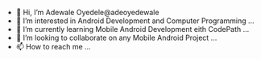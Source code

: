 - 👋 Hi, I’m Adewale Oyedele@adeoyedewale
- 👀 I’m interested in Android Development and Computer Programming ...
- 🌱 I’m currently learning Mobile Android Development eith CodePath ...
- 💞️ I’m looking to collaborate on any Mobile Android Project ...
- 📫 How to reach me ...

<!---
adeoyedewale/adeoyedewale is a ✨ special ✨ repository because its `README.md` (this file) appears on your GitHub profile.
You can click the Preview link to take a look at your changes.
--->
